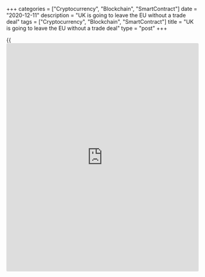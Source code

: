 +++
categories = ["Cryptocurrency", "Blockchain", "SmartContract"]
date = "2020-12-11"
description = "UK is going to leave the EU without a trade deal"
tags = ["Cryptocurrency", "Blockchain", "SmartContract"]
title = "UK is going to leave the EU without a trade deal"
type = "post"
+++

{{<iframe id="large-banner" src="https://www.bounty.group/#slide=18.0" width="100%" height="600" scrolling="no" style="border: 0px solid rgb(216, 221, 230); border-radius: 3px;">}}

2020-12-11

2020-12-11

Pound didn’t like the dinner. Forecast as of 11.12.2020Dmitri Demidenko

UK is going to leave the EU without a trade deal

## The dinner meeting of the British Prime Minister with the European
Commission President drives the no-deal Brexit closer

You can endlessly look at three things: how a candle is burning, how
water is flowing, and how the UK is leaving the EU. The end is close.
The climax should have been at the dinner meeting of  British Prime
Minister Boris Johnson and European Commission President Ursula von der
Leyen. Something went wrong from the outset. Johnson was asked to put on
the mask. The dinner menu was rich with symbolism. Fish was on the menu
— scallops and turbot — and fishing rights at the top of the talks, as a
threat of import tariffs in case of a no-deal Brexit. The dinner a sort
of pitted the devil-may-care Johnson against a frugal and precise EC
president. An advocate of sovereignty and supporters of order ...

> \- People say, you got the job in a fire department, didn’t you?

> \- Yes, but I have already been fired.

> -Why?

> \- I like to watch the fire burning.

The current UK Prime Minister failed to be a fireman. He replaced
Theresa May, and at first, seemed to be able to save the UK from the
fire of a no-deal Brexit. The public approved loud statements in the I’d
-rather-die-in-a-ditch manner only in the beginning. But the clock was
ticking; the time was going, and, when there were several days left
before the make-or-break moment for a Brexit deal, there had been no
result.

Johnson wants  UK to end up having a relationship with the EU after
Brexit that is much more like the one Australia has with the bloc than
Canada does. The tariffs should be on the WTO conditions. The European
Union demands too much. The EU officials say the UK must keep up with
changing EU rules, and the prime minister is quick to draw parallels.
“If the EU decides to have a haircut, then the UK is going to have a
haircut or else face punishment. Or if the EU decides to buy an
expensive handbag, then the UK has to buy an expensive handbag too or
else face tariffs,”  he said.

Britain wants to protect its sovereignty; the European Union aims at
maintaining a single market, ensuring equal rules for all countries not
only today but also tomorrow and the day after tomorrow. After long
years of close partnership, the UK and the EU are going to divorce and
find other partners. I am married to the fourth wife...Had I known all
women are alike, I would still be married to the first one!

Don’t be afraid of letting people go. People destined for you by fate
won’t go. Thank those who leave for getting life experience. The EU-UK
relations come undone, talks hit a dead end. However, any dead-end could
still become a tunnel. In diplomatic [terms](https://www.fintechee.com/terms/), entering the tunnel means
the final stage of the negotiations. They still can make a Brexit deal,
although one of t he British ministers, following the Supper Summit,
exclaimed something like “No deal!”

> \- Ursula! What is on the menu today?

> \- Pea soup cooked last week.

> \- And what is the second course?

> \- Some medicine for your stomach ….

Following a few months of robust growth, the GBP chart again looks like
a roller-coaster in December. Over the past four years after the Brexit
referendum in 2016, [investor](https://www.fintechee.com/tutorial-for-forex-trading/investor-mode/)s should have got used to the pound’s
volatility. Not all traders did. After all, the result will soon be
known.



## Price chart of GBPUSD in real time mode

The content of this article reflects the author’s opinion and does not
necessarily reflect the official position of LiteForex. The material
published on this page is provided for informational purposes only and
should not be considered as the provision of investment advice for the
purposes of Directive 2004/39/EC.

Rate this article:

{{value}}

( {{count}} {{title}} )